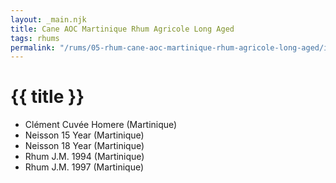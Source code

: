 ```yaml
---
layout: _main.njk
title: Cane AOC Martinique Rhum Agricole Long Aged
tags: rhums
permalink: "/rums/05-rhum-cane-aoc-martinique-rhum-agricole-long-aged/index.html"
---
```

<!-- markdownlint-disable MD025 -->
# {{ title }}
<!-- markdownlint-disable MD025 -->

* Clément Cuvée Homere (Martinique)
* Neisson 15 Year (Martinique)
* Neisson 18 Year (Martinique)
* Rhum J.M. 1994 (Martinique)
* Rhum J.M. 1997 (Martinique)
